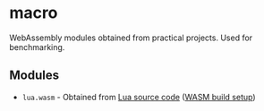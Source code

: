 # macro

WebAssembly modules obtained from practical projects. Used for benchmarking.

## Modules
* `lua.wasm` - Obtained from [Lua source code](https://github.com/lua/lua) ([WASM build setup](https://github.com/vvanders/wasm_lua))

